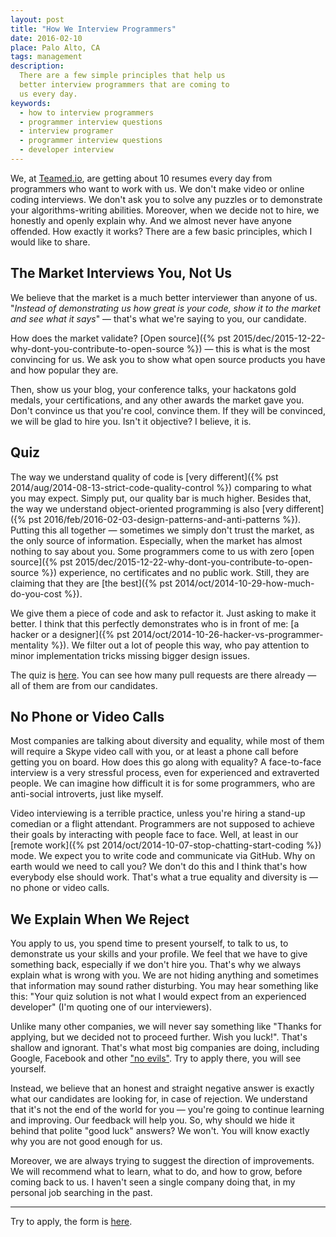 ```yaml
---
layout: post
title: "How We Interview Programmers"
date: 2016-02-10
place: Palo Alto, CA
tags: management
description:
  There are a few simple principles that help us
  better interview programmers that are coming to
  us every day.
keywords:
  - how to interview programmers
  - programmer interview questions
  - interview programer
  - programmer interview questions
  - developer interview
---
```


We, at [Teamed.io](http://www.teamed.io), are getting
about 10 resumes every day from programmers who want to work
with us. We don't make video or online coding interviews. We don't
ask you to solve any puzzles or to demonstrate your
algorithms-writing abilities. Moreover, when we decide not to
hire, we honestly and openly explain why. And we almost
never have anyone offended. How exactly it works?
There are a few basic principles, which I would like to share.

<!--more-->

## The Market Interviews You, Not Us

We believe that the market is a much better interviewer than
anyone of us. "_Instead of demonstrating us how great is your
code, show it to the market and see what it says_" &mdash; that's what
we're saying to you, our candidate.

How does the market validate?
[Open source]({% pst 2015/dec/2015-12-22-why-dont-you-contribute-to-open-source %}) &mdash;
this is what is the most convincing for us.
We ask you to show what open source products you have and how
popular they are.

Then, show us your blog, your conference talks, your hackatons
gold medals, your certifications, and any other awards the market
gave you. Don't convince us that you're cool, convince them. If they
will be convinced, we will be glad to hire you. Isn't it objective?
I believe, it is.

## Quiz

The way we understand quality of code is
[very different]({% pst 2014/aug/2014-08-13-strict-code-quality-control %})
comparing to what you may
expect. Simply put, our quality bar is much higher. Besides that, the
way we understand object-oriented programming is also
[very different]({% pst 2016/feb/2016-02-03-design-patterns-and-anti-patterns %}). Putting
this all together &mdash; sometimes we simply don't trust the market, as the only
source of information. Especially, when the market has almost nothing to say about you.
Some programmers come to us with zero
[open source]({% pst 2015/dec/2015-12-22-why-dont-you-contribute-to-open-source %}) experience, no certificates
and no public work. Still, they are claiming that they are
[the best]({% pst 2014/oct/2014-10-29-how-much-do-you-cost %}).

We give them a piece of code and ask to refactor it. Just asking to make
it better. I think that this perfectly demonstrates who is in front of me:
[a hacker or a designer]({% pst 2014/oct/2014-10-26-hacker-vs-programmer-mentality %}).
We filter out a lot of people this way, who pay attention to
minor implementation tricks missing bigger design issues.

The quiz is [here](https://github.com/teamed/quiz).
You can see how many pull requests are there already &mdash;
all of them are from our candidates.

## No Phone or Video Calls

Most companies are talking about diversity and equality, while most of them
will require a Skype video call with you, or at least a phone call before
getting you on board. How does this go along with equality? A face-to-face
interview is a very stressful process, even for experienced and extraverted
people. We can imagine how difficult it is for some programmers, who are
anti-social introverts, just like myself.

Video interviewing is a terrible practice, unless you're hiring a
stand-up comedian or a flight attendant. Programmers are not supposed
to achieve their goals by interacting with people face to face. Well, at
least in our [remote work]({% pst 2014/oct/2014-10-07-stop-chatting-start-coding %})
mode. We expect you to write code
and communicate via GitHub. Why on earth would we need to call you? We
don't do this and I think that's how everybody else should work. That's
what a true equality and diversity is &mdash; no phone or video calls.

## We Explain When We Reject

You apply to us, you spend time to present yourself, to talk to us,
to demonstrate us your skills and your profile. We feel that we have
to give something back, especially if we don't hire you. That's why
we always explain what is wrong with you. We are not
hiding anything and sometimes that information may sound rather
disturbing. You may hear something like this:
"Your quiz solution is not what I would expect from an experienced developer"
(I'm quoting one of our interviewers).

Unlike many other companies, we will never say something like
"Thanks for applying, but we decided not to proceed further. Wish you
luck!". That's shallow and ignorant. That's what most big companies
are doing, including Google, Facebook and other
["no evils"](https://en.wikipedia.org/wiki/Don%27t_be_evil). Try to
apply there, you will see yourself.

Instead, we believe that an honest and straight negative answer is exactly what
our candidates are looking for, in case of rejection. We understand
that it's not the end of the world for you &mdash; you're going to continue
learning and improving. Our feedback will help you. So, why should we
hide it behind that polite "good luck" answers? We won't. You will
know exactly why you are not good enough for us.

Moreover, we are always trying to suggest the direction of improvements. We will
recommend what to learn, what to do, and how to grow, before coming back to us.
I haven't seen a single company doing that, in my personal job searching in the
past.

<hr/>

Try to apply, the form is [here](http://at.teamed.io/join.html).

